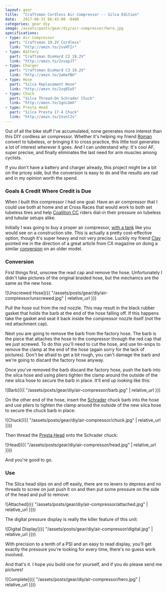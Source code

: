 ```yaml
---
layout: gear
title:  "Craftsman Cordless Air Compressor -- Silca Edition"
date:   2017-08-31 06:45:00 -0400
categories: gear diy
image: /assets/posts/gear/diy/air-compressor/hero.jpg
specifications:
- type: Air Compressor
  part: "Craftsman 19.2V Cordless"
  link: "http://amzn.to/2xvHTIr"
- type: Battery
  part: "Craftsman DieHard C3 19.2V"
  link: "http://amzn.to/2xvapJT"
- type: Charger
  part: "Craftsman DieHard C3 19.2V"
  link: "http://amzn.to/2wHafBU"
- type: Hose
  part: "Silca Replacement Hose"
  link: "http://amzn.to/2vq9Io5"
- type: Chuck
  part: "Silca Thread-On Schrader Chuck"
  link: "http://amzn.to/2gnLGmX"
- type: Presta Head
  part: "Silca Presta 17-4 Chuck"
  link: "http://amzn.to/2xvnl2s"
---
```


Out of all the bike stuff I've accumulated, none generates more interest than this DIY cordless air compressor. Whether it's helping my friend [Roman](https://instagram.com/romanshotthis) convert to tubeless, or bringing it to cross practice, this little tool generates a lot of interest wherever it goes. And I can understand why: It's cool AF, super precise, and finally eliminates the last need for arm muscles among cyclists.

If you don't have a battery and charger already, this project might be a bit on the pricey side, but the conversion is easy to do and the results are rad and in my opinion worth the spend.

### Goals & Credit Where Credit is Due

When I built this compressor I had one goal: Have an air compressor that I could use both at home and at Cross Races that would work to both set tubeless tires and help [Coalition CC](https://instagram.com/coalitioncyclingclub) riders dial-in their pressure on tubeless and tubular setups alike.

Initially I was going to buy a proper air compressor, [with a tank](http://amzn.to/2wGI1XD) like you would see on a construction site. This is actually a pretty cost-effective option, though it's super heavy and not very precise. Luckily my friend [Clay](https://instagram.com/clayparkerjones) pointed me in the direction of a great article from CX magazine on doing a similar [conversion](https://www.cxmagazine.com/craftsman-cordless-inflator-dials-psi-presta-tires-minimal-conversion) on an older model.

### Conversion

First things first, unscrew the read cap and remove the hose. Unfortunately I didn't take pictures of the original braided hose, but the mechanics are the same as the new hose.

![Unscrewed Hose]({{ "/assets/posts/gear/diy/air-compressor/unscrewed.jpg" | relative_url }})

Pull the hose out from the red nozzle. This may result in the black rubber gasket that holds the barb at the end of the hose falling off. If this happens take the gasket and seat it back inside the compressor nozzle itself (not the red attachment cap).

Next you are going to remove the barb from the factory hose. The barb is the piece that attaches the hose to the compressor through the red cap that we just screwed. To do this you'll need to cut the hose, and use tin-snips to remove the clamp at the end of the hose (again sorry for the lack of pictures). Don't be afraid to get a bit rough, you can't damage the barb and we're going to discard the factory hose anyway.

Once you've removed the barb discard the factory hose, push the barb into the silca hose and using pliers tighten the clamp around the outside of the new silca hose to secure the barb in place. It'll end up looking like this:

![Barb]({{ "/assets/posts/gear/diy/air-compressor/barb.jpg" | relative_url }})


On the other end of the hose, insert the [Schrader](http://amzn.to/2gnLGmX) chuck barb into the hose and use pliers to tighten the clamp around the outside of the new silca hose to secure the chuck barb in place:

![Chuck]({{ "/assets/posts/gear/diy/air-compressor/chuck.jpg" | relative_url }}))

Then thread the [Presta Head](http://amzn.to/2xvnl2) onto the Schrader chuck:

![Head]({{ "/assets/posts/gear/diy/air-compressor/head.jpg" | relative_url }}))

And you're good to go.

### Use

The Silca head slips on and off easily, there are no levers to depress and no threads to screw on just push it on and then put some pressure on the side of the head and pull to remove:

![Attached]({{ "/assets/posts/gear/diy/air-compressor/attached.jpg" | relative_url }}))

The digital pressure display is really the killer feature of this unit:

![Digital Display]({{ "/assets/posts/gear/diy/air-compressor/digital.jpg" | relative_url }}))

With precision to a tenth of a PSI and an easy to read display, you'll get exactly the pressure you're looking for every time, there's no guess work involved.

And that's it. I hope you build one for yourself, and if you do please send me pictures!

![Complete]({{ "/assets/posts/gear/diy/air-compressor/hero.jpg" | relative_url }}))
